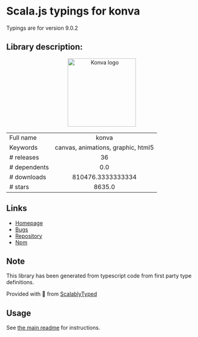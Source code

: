 
# Scala.js typings for konva

Typings are for version 9.0.2

## Library description:
<p align="center">   <img src="https://konvajs.org/android-chrome-192x192.png" alt="Konva logo" height="180" /> </p>

|                    |                 |
| ------------------ | :-------------: |
| Full name          | konva |
| Keywords           | canvas, animations, graphic, html5 |
| # releases         | 36 |
| # dependents       | 0.0 |
| # downloads        | 810476.3333333334 |
| # stars            | 8635.0 |

## Links
- [Homepage](http://konvajs.org/)
- [Bugs](https://github.com/konvajs/konva/issues)
- [Repository](https://github.com/konvajs/konva)
- [Npm](https://www.npmjs.com/package/konva)
    


## Note
This library has been generated from typescript code from first party type definitions.

Provided with :purple_heart: from [ScalablyTyped](https://github.com/oyvindberg/ScalablyTyped)

## Usage
See [the main readme](../../readme.md) for instructions.


